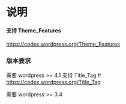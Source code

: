 # 说明

#### 支持 Theme_Features

https://codex.wordpress.org/Theme_Features

### 版本要求

需要 wordpress >= 4.1
支持 Title_Tag # https://codex.wordpress.org/Title_Tag

需要 wordpress >= 3.4
